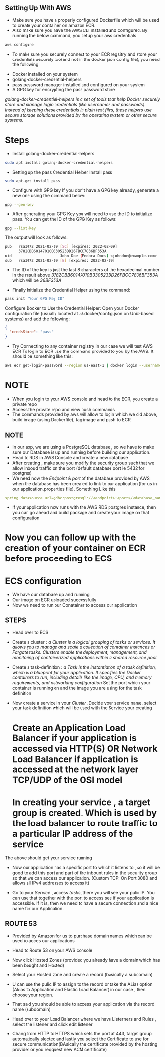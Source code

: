 ## Setting Up With AWS

- Make sure you have a properly configured Dockerfile which will be used to create your container on amazon ECR.
- Also make sure you have the AWS CLI installed and configured.
By running the below command, you setup your aws credentials 
```bash
aws configure
```
- To make sure you securely connect to your ECR regsitry and store your credentials securely too(and not in the docker json config file), you need the following
* Docker installed on your system
* golang-docker-credential-helpers
* pass password manager installed and configured on your system
* A GPG key for encrypting the pass password store

*golang-docker-credential-helpers is a set of tools that help Docker securely store and manage login credentials (like usernames and passwords). Instead of keeping these credentials in plain text files, these helpers use secure storage solutions provided by the operating system or other secure systems.*

# Steps

- Install golang-docker-credential-helpers
```bash
sudo apt install golang-docker-credential-helpers
```
- Setting up the pass Credential Helper
Install pass
```bash
sudo apt-get install pass
```
- Configure with GPG key If you don't have a GPG key already, generate a new one using the command below:
```bash
gpg --gen-key
```
- After generating your GPG Key you will need to use the ID to initialize pass. You can get the ID of the GPG Key as follows:

```bash
gpg --list-key
```
The output will look as follows:

```bash
pub   rsa3072 2021-02-09 [SC] [expires: 2022-02-09]
      3782CBB60147010B330523DD26FBCC7836BF353A
uid                      John Doe (Fedora Docs) <johndoe@example.com>
sub   rsa3072 2021-02-09 [E] [expires: 2022-02-09]
```
- The ID of the key is just the last 8 characters of the hexadecimal number in the result above *3782CBB60147010B330523DD26FBCC7836BF353A* which will be *36BF353A*

- Finally Initialize the Credential Helper using the command:
```bash
pass init "Your GPG Key ID"
```
Configure Docker to Use the Credential Helper: Open your Docker configuration file (usually located at ~/.docker/config.json on Unix-based systems) and add the following:
```json
{
  "credsStore": "pass"
}
```
- Try Connecting to any container registry in our case we will test AWS ECR
To login to ECR  use the command provided to you by the AWS. It should be something like this:
```bash
aws ecr get-login-password --region us-east-1 | docker login --username AWS --password-stdin 339712861758.dkr.ecr.us-east-1.amazonaws.com
```
# NOTE
- When you login to your AWS console and head to the ECR, you create a private repo
- Access the private repo and view push commands
- The commands provided by aws will allow to login which we did above, build image (using Dockerfile), tag image and push to ECR

## NOTE
- In our app, we are using a PostgreSQL database , so we have to make sure our Database is up and running before building our application.
- Head to RDS in AWS Console and create a new database
- After creating , make sure you modify the security group such that we allow inboud traffic on the port (default database port ie 5432 for postgres)
- We need now the *Endpoint* & *port* of the database provided by AWS when the database has been created to link to our application (for us in our application.properties file).
Something Like this
```yml
spring.datasource.url=jdbc:postgresql://<endpoint>:<port>/<database_name>
```
- If your application now runs with the AWS RDS postgres instance, then you can go ahead and build package and create your image on that configuration


# Now you can follow up with the creation of your container on ECR before proceeding to ECS

# ECS configuration

- We have our database up and running
- Our image on ECR uploaded successfully
- Now we need to run our Conatainer to access our application

## STEPS
- Head over to ECS

- Create a cluster : *a Cluster is a logical grouping of tasks or services. It allows you to manage and scale a collection of container instances or Fargate tasks. Clusters enable the deployment, management, and monitoring of containerized applications within a shared resource pool.*

- Create a task-definition :  *a Task is the instantiation of a task definition, which is a blueprint for your application. It specifies the Docker containers to run, including details like the image, CPU, and memory requirements, and networking configuration*
Set the port which your container is running on and the image you are using for the task definition

- Now create a service in your *Cluster* .Decide your service name, select your task definition which will be used with the Service your creating 
  # Create an Application Load Balancer if your application is accessed via HTTP(S) OR Network Load Balancer if application is accessed at the network layer TCP/UDP of the OSI model

  # In creating your service , a target group is created. Which is used by the load balancer to route traffic to a particular IP address of the service
The above should get your service running

- Now our application has a specific port to which it listens to , so it will be good to add this port and part of the inbount rules in the security group so that we can access our application.
(Custom TCP: On Port 8080 and allows all IPv4 addresses to access it)

- Go to your *Service* , access *tasks*, there you will see your pulic IP. You can use that together with the port to access see if your application is accessible. If it is, then we need to have a secure connection and a nice name for our Application.

## ROUTE 53

- Provided by Amazon for us to purchase domain names which can be used to acces our applications
- Head to Route 53 on your AWS console
- Now click Hosted Zones (provided you already have a domain which has been bought and Hosted)
- Select your Hosted zone and create a record (basically a subdomain)
- U can use the pulic IP to assign to the record or take the ALias option (Akias to Application and Elastic Load Balancer) in our case , then choose your region.
- That said you should be able to access your application via the record name (subdomain)

- Head over to your Load Balancer where we have Listerners and Rules , select the listener and click edit listener 
- Chang from HTTP to HTTPS which sets the port at 443, target group automatically slected and lastly you select the Certificate to use for secure communication(BAsically the certificate provided by the hosting provider or you reqquest new  ACM certificate) 




